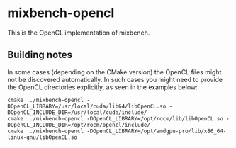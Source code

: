 # mixbench-opencl

This is the OpenCL implementation of mixbench.

## Building notes

In some cases (depending on the CMake version) the OpenCL files might not be
discovered automatically.
In such cases you might need to provide the OpenCL directories explicitly,
as seen in the examples below:

```
cmake ../mixbench-opencl -DOpenCL_LIBRARY=/usr/local/cuda/lib64/libOpenCL.so -DOpenCL_INCLUDE_DIR=/usr/local/cuda/include/
cmake ../mixbench-opencl -DOpenCL_LIBRARY=/opt/rocm/lib/libOpenCL.so -DOpenCL_INCLUDE_DIR=/opt/rocm/opencl/include/
cmake ../mixbench-opencl -DOpenCL_LIBRARY=/opt/amdgpu-pro/lib/x86_64-linux-gnu/libOpenCL.so
```
